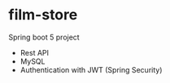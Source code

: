 # film-store

Spring boot 5 project

- Rest API
- MySQL
- Authentication with JWT (Spring Security)
